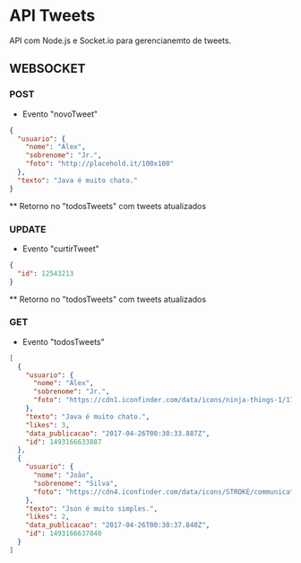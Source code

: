 # API Tweets

API com Node.js e Socket.io para gerencianemto de tweets.


## WEBSOCKET


### POST

* Evento "novoTweet"

``` json
{
  "usuario": {
    "nome": "Alex",
    "sobrenome": "Jr.",
    "foto": "http://placehold.it/100x100"
  },
  "texto": "Java é muito chato."
}
```

** Retorno no "todosTweets" com tweets atualizados


### UPDATE

* Evento "curtirTweet"

``` json
{
  "id": 12543213
}
```

** Retorno no "todosTweets" com tweets atualizados


### GET

* Evento "todosTweets"

``` json
[
  {
    "usuario": {
      "nome": "Alex",
      "sobrenome": "Jr.",
      "foto": "https://cdn1.iconfinder.com/data/icons/ninja-things-1/1772/ninja-simple-512.png"
    },
    "texto": "Java é muito chato.",
    "likes": 3,
    "data_publicacao": "2017-04-26T00:30:33.887Z",
    "id": 1493166633887
  },
  {
    "usuario": {
      "nome": "João",
      "sobrenome": "Silva",
      "foto": "https://cdn4.iconfinder.com/data/icons/STROKE/communications/png/400/avatar.png"
    },
    "texto": "Json é muito simples.",
    "likes": 2,
    "data_publicacao": "2017-04-26T00:30:37.840Z",
    "id": 1493166637840
  }
]
```
